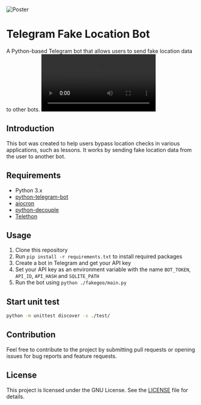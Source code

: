 ![Poster](https://github.com/michael2to3/fakegeo-polychessbot/blob/main/.readme/poster.png)
# Telegram Fake Location Bot
A Python-based Telegram bot that allows users to send fake location data to other bots.
![Demo](https://github.com/michael2to3/fakegeo-polychessbot/blob/main/.readme/demo.mp4)

## Introduction
This bot was created to help users bypass location checks in various applications, such as lessons. It works by sending fake location data from the user to another bot. 

## Requirements
- Python 3.x
- [python-telegram-bot](https://github.com/python-telegram-bot/python-telegram-bot)
- [aiocron](https://github.com/gawel/aiocron)
- [python-decouple](https://github.com/HBNetwork/python-decouple)
- [Telethon](https://github.com/LonamiWebs/Telethon)

## Usage
1. Clone this repository
2. Run `pip install -r requirements.txt` to install required packages
3. Create a bot in Telegram and get your API key
4. Set your API key as an environment variable with the name `BOT_TOKEN`, `API_ID`, `API_HASH` and `SQLITE_PATH`
5. Run the bot using `python ./fakegeo/main.py`

## Start unit test

```sh
python -m unittest discover -s ./test/
```

## Contribution
Feel free to contribute to the project by submitting pull requests or opening issues for bug reports and feature requests.

## License
This project is licensed under the GNU License. See the [LICENSE](LICENSE) file for details.
